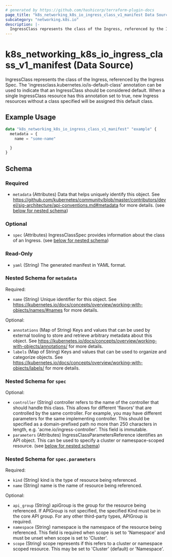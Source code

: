 ```yaml
---
# generated by https://github.com/hashicorp/terraform-plugin-docs
page_title: "k8s_networking_k8s_io_ingress_class_v1_manifest Data Source - terraform-provider-k8s"
subcategory: "networking.k8s.io"
description: |-
  IngressClass represents the class of the Ingress, referenced by the Ingress Spec. The 'ingressclass.kubernetes.io/is-default-class' annotation can be used to indicate that an IngressClass should be considered default. When a single IngressClass resource has this annotation set to true, new Ingress resources without a class specified will be assigned this default class.
---
```


# k8s_networking_k8s_io_ingress_class_v1_manifest (Data Source)

IngressClass represents the class of the Ingress, referenced by the Ingress Spec. The 'ingressclass.kubernetes.io/is-default-class' annotation can be used to indicate that an IngressClass should be considered default. When a single IngressClass resource has this annotation set to true, new Ingress resources without a class specified will be assigned this default class.

## Example Usage

```terraform
data "k8s_networking_k8s_io_ingress_class_v1_manifest" "example" {
  metadata = {
    name = "some-name"

  }
}
```

<!-- schema generated by tfplugindocs -->
## Schema

### Required

- `metadata` (Attributes) Data that helps uniquely identify this object. See https://github.com/kubernetes/community/blob/master/contributors/devel/sig-architecture/api-conventions.md#metadata for more details. (see [below for nested schema](#nestedatt--metadata))

### Optional

- `spec` (Attributes) IngressClassSpec provides information about the class of an Ingress. (see [below for nested schema](#nestedatt--spec))

### Read-Only

- `yaml` (String) The generated manifest in YAML format.

<a id="nestedatt--metadata"></a>
### Nested Schema for `metadata`

Required:

- `name` (String) Unique identifier for this object. See https://kubernetes.io/docs/concepts/overview/working-with-objects/names/#names for more details.

Optional:

- `annotations` (Map of String) Keys and values that can be used by external tooling to store and retrieve arbitrary metadata about this object. See https://kubernetes.io/docs/concepts/overview/working-with-objects/annotations/ for more details.
- `labels` (Map of String) Keys and values that can be used to organize and categorize objects. See https://kubernetes.io/docs/concepts/overview/working-with-objects/labels/ for more details.


<a id="nestedatt--spec"></a>
### Nested Schema for `spec`

Optional:

- `controller` (String) controller refers to the name of the controller that should handle this class. This allows for different 'flavors' that are controlled by the same controller. For example, you may have different parameters for the same implementing controller. This should be specified as a domain-prefixed path no more than 250 characters in length, e.g. 'acme.io/ingress-controller'. This field is immutable.
- `parameters` (Attributes) IngressClassParametersReference identifies an API object. This can be used to specify a cluster or namespace-scoped resource. (see [below for nested schema](#nestedatt--spec--parameters))

<a id="nestedatt--spec--parameters"></a>
### Nested Schema for `spec.parameters`

Required:

- `kind` (String) kind is the type of resource being referenced.
- `name` (String) name is the name of resource being referenced.

Optional:

- `api_group` (String) apiGroup is the group for the resource being referenced. If APIGroup is not specified, the specified Kind must be in the core API group. For any other third-party types, APIGroup is required.
- `namespace` (String) namespace is the namespace of the resource being referenced. This field is required when scope is set to 'Namespace' and must be unset when scope is set to 'Cluster'.
- `scope` (String) scope represents if this refers to a cluster or namespace scoped resource. This may be set to 'Cluster' (default) or 'Namespace'.
